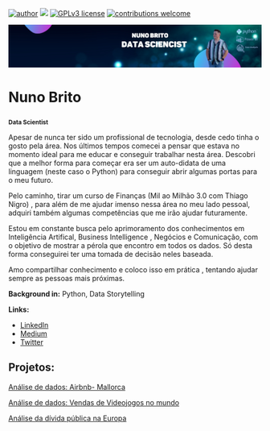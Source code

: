 [![author](https://img.shields.io/badge/author-Nn1nho-red.svg)](https://www.linkedin.com/in/nunobriito) [![](https://img.shields.io/badge/python-3.7+-blue.svg)](https://www.python.org/downloads/release/python-365/) [![GPLv3 license](https://img.shields.io/badge/License-GPLv3-blue.svg)](http://perso.crans.org/besson/LICENSE.html) [![contributions welcome](https://img.shields.io/badge/contributions-welcome-brightgreen.svg?style=flat)](https://github.com/nunobriito/Projects_Data_Science)

<p align="center">
  <img src="Banner.jpg" >
</p>


# Nuno Brito
<sub>**Data Scientist**

Apesar de nunca ter sido um profissional de tecnologia, desde cedo tinha o gosto pela área. Nos últimos tempos comecei a pensar que estava no momento ideal para me educar e conseguir trabalhar nesta área. Descobri que a melhor forma para começar era ser um auto-didata de uma linguagem (neste caso o Python) para conseguir abrir algumas portas para o meu futuro. 

Pelo caminho, tirar um curso de Finanças (Mil ao Milhão 3.0 com Thiago Nigro) , para além de me ajudar imenso nessa área no meu lado pessoal, adquiri também algumas competências que me irão ajudar futuramente.

Estou em constante busca pelo aprimoramento dos conhecimentos em Inteligência Artifical, Business Intelligence , Negócios e Comunicação, com o objetivo de mostrar a pérola que encontro em todos os dados. Só desta forma conseguirei ter uma tomada de decisão neles baseada.

Amo compartilhar conhecimento e coloco isso em prática , tentando ajudar sempre as pessoas mais próximas.

  **Background in:** Python, Data Storytelling

**Links:**
* [LinkedIn](https://www.linkedin.com/in/nunobriito/)
* [Medium](https://medium.com/@nuno.almeida.221991)
* [Twitter]()

## Projetos:
[Análise de dados: Airbnb- Mallorca](https://github.com/nunobriito/Projects/blob/main/An%C3%A1lise_de_dados_Airbnb_Mallorca.ipynb)

[Análise de dados: Vendas de Videojogos no mundo](https://github.com/nunobriito/Projects/blob/main/An%C3%A1lise_de_Vendas_de_Videojogos.ipynb)

[Análise da dívida pública na Europa](https://github.com/nunobriito/Projects/blob/main/D%C3%ADvida_P%C3%BAblica_em_Portugal_e_na_Europa_.ipynb)
